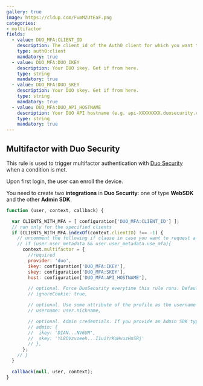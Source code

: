 ```yaml
---
gallery: true
image: https://cldup.com/FvmMZUtEaF.png
categories:
- multifactor
fields:
  - value: DUO_MFA:CLIENT_ID
    description: The client_id of the Auth0 client for which you want to require MFA.
    type: auth0:client
    mandatory: true
  - value: DUO_MFA:DUO_IKEY
    description: Your DUO ikey. Get if from here.
    type: string
    mandatory: true
  - value: DUO_MFA:DUO_SKEY
    description: Your DUO skey. Get if from here.
    type: string
    mandatory: true
  - value: DUO_MFA:DUO_API_HOSTNAME
    description: Your DUO API hostname (e.g. api-XXXXXXXX.duosecurity.com)
    type: string
    mandatory: true
---
```


## Multifactor with Duo Security

This rule is used to trigger multifactor authentication with [Duo Security](http://duosecurity.com) when a condition is met.

Upon first login, the user can enroll the device.

You need to create two __integrations__ in __Duo Security__: one of type __WebSDK__ and the other __Admin SDK__.

```js
function (user, context, callback) {

  var CLIENTS_WITH_MFA = [ configuration['DUO_MFA:CLIENT_ID'] ];
  // run only for the specified clients
  if (CLIENTS_WITH_MFA.indexOf(context.clientID) !== -1) {
    // uncomment the following if clause in case you want to request a second factor only from user's that have user_metadata.use_mfa === true
    // if (user.user_metadata && user.user_metadata.use_mfa){
      context.multifactor = {
        //required
        provider: 'duo',
        ikey: configuration['DUO_MFA:IKEY'],
        skey: configuration['DUO_MFA:SKEY'],
        host: configuration['DUO_MFA:API_HOSTNAME'],

        // optional. Force DuoSecurity everytime this rule runs. Defaults to false. if accepted by users the cookie lasts for 30 days (this cannot be changed)
        // ignoreCookie: true,

        // optional. Use some attribute of the profile as the username in DuoSecurity. This is also useful if you already have your users enrolled in Duo.
        // username: user.nickname,

        // optional. Admin credentials. If you provide an Admin SDK type of credentials. auth0 will update the realname and email in DuoSecurity.
        // admin: {
        //  ikey: 'DIAN...NV6UM',
        //  skey: 'YL8OVzvoeeh...I1uiYrKoHvuzHnSRj'
        // },
      };
    // }
  }

  callback(null, user, context);
}
```

